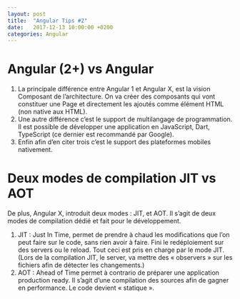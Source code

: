 ```yaml
---
layout: post
title:  "Angular Tips #2"
date:   2017-12-13 10:00:00 +0200
categories: Angular
---
```



# Angular (2+) vs Angular

1. La principale différence entre Angular 1 et Angular X, est la vision Composant de l’architecture. On va créer des composants qui vont constituer une Page et directement les ajoutés comme élément HTML (non native aux HTML). 
2. Une autre différence c’est le support de multilangage de programmation. Il est possible de développer une application en JavaScript, Dart, TypeScript (ce dernier est recommandé par Google). 
3. Enfin afin d’en citer trois c’est le support des plateformes mobiles nativement. 

# Deux modes de compilation JIT vs AOT

De plus, Angular X, introduit deux modes : JIT, et AOT. Il s’agit de deux modes de compilation dédié et fait pour le développement. 
1. JIT : Just In Time, permet de prendre à chaud les modifications que l’on peut faire sur le code, sans rien avoir à faire. Fini le redéploiement sur des servers ou le reload. Tout ceci est pris en charge par le mode JIT. (Lors de la compilation JIT, le server, va mettre des « observers » sur les fichiers afin de détecter les changements.)
2. AOT : Ahead of Time permet à contrario de préparer une application production ready. Il s’agit d’une compilation des sources afin de gagner en performance. Le code devient « statique ».    